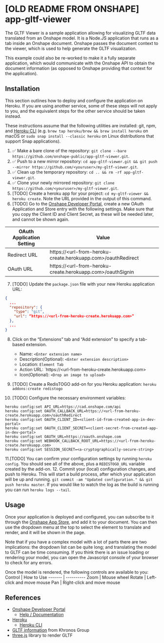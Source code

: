 # [OLD README FROM ONSHAPE] **app-gltf-viewer**
The GLTF Viewer is a sample application allowing for visualizing GLTF data translated from an Onshape model. It is a Node.JS application that runs as a tab inside an Onshape document. Onshape passes the document context to the viewer, which is used to help generate the GLTF visualization.

This example could also be re-worked to make it a fully separate application, which would communicate with the Onshape API to obtain the document information (as opposed to Onshape providing that context for the application).

## Installation
This section outlines how to deploy and configure the application on Heroku. If you are using another service, some of these steps will not apply to you, and the equivalent steps for the other service should be taken instead.

These instructions assume that the following utilities are installed: git, npm, and [Heroku CLI](https://devcenter.heroku.com/articles/heroku-cli) (e.g. `brew tap heroku/brew && brew install heroku` on macOS or `sudo snap install --classic heroku` on Linux distributions that support Snap applications).

1. ✅ Make a bare clone of the repository: `git clone --bare https://github.com/onshape-public/app-gltf-viewer.git`. 
1. ✅ Push to a new mirror repository: `cd app-gltf-viewer.git && git push --mirror https://github.com/<youruser>/my-gltf-viewer.git`.
1. ✅  Clean up the temporary repository: `cd .. && rm -rf app-gltf-viewer.git`.
1. ✅ Clone your newly mirrored repository: `git clone https://github.com/<youruser>/my-gltf-viewer.git`.
1. [TODO] Create a heroku app for your project: `cd my-gltf-viewer && heroku create`. Note the URL provided in the output of this command.
1. [TODO] Go to the [Onshape Developer Portal](https://dev-portal.onshape.com/), create a new OAuth Application and Store entry with the following settings. Make sure that you copy the Client ID and Client Secret, as these will be needed later, and cannot be shown again.

OAuth Application Setting | Value
------------------------- | -----
Redirect URL | https://<url-from-heroku-create.herokuapp.com>/oauthRedirect
OAuth URL | https://<url-from-heroku-create.herokuapp.com>/oauthSignin
7. [TODO] Update the `package.json` file with your new Heroku application URL:
```json
{
  ...
  "repository": {
    "type": "git",
    "url": “https://<url-from-heroku-create.herokuapp.com>”
  },
  ...
}
```
8. Click on the “Extensions” tab and “Add extension” to specify a tab-based extension.
	- Name: `<Enter extension name>`
	- Description(Optional): `<Enter extension description>`
	- Location: `Element Tab`
	- Action URL: `https://<url-from-heroku-create.herokuapp.com>
	- Icon(Optional): `<Drop an image to upload>`

9. [TODO] Create a RedisTOGO add-on for you Heroku application: `heroku addons:create redistogo`
10. [TODO] Configure the necessary environment variables:
```Shell
heroku config:set API_URL=https://cad.onshape.com/api
heroku config:set OAUTH_CALLBACK_URL=https://<url-from-heroku-create.herokuapp.com>/oauthRedirect
heroku config:set OAUTH_CLIENT_ID=<client-id-from-created-app-in-dev-portal>
heroku config:set OAUTH_CLIENT_SECRET=<client-secret-from-created-app-in-dev-portal>
heroku config:set OAUTH_URL=https://oauth.onshape.com
heroku config:set WEBHOOK_CALLBACK_ROOT_URL=https://<url-from-heroku-create.herokuapp.com>
heroku config:set SESSION_SECRET=<a-cryptographically-secure-string>
```
11.[TODO]  You can confirm your configuration settings by running `heroku config`. You should see all of the above, plus a `REDISTOGO_URL` variable created by the add-on.
12. Commit your (local) configuration changes, and push to Heroku. This will start a build process, after which your application will be up and running.
`git commit -am "Updated configuration." && git push heroku master`. If you would like to watch the log as the build is running you can run `heroku logs --tail`.

## Usage
Once your application is deployed and configured, you can subscribe to it through the [Onshape App Store](https://appstore.onshape.com), and add it to your document. You can then use the dropdown menu at the top to select the element to translate and render, and it will be shown in the page.

Note that if you have a complex model with a lot of parts there are two implications: the dropdown list can be quite long; and translating the model to GLTF can be time consuming. If you think there is an issue loading or rendering your model, you can open the Javascript console of your browser to check for any errors.

Once the model is rendered, the following controls are available to you:
Control | How to Use
------- | ----------
Zoom | Mouse wheel
Rotate | Left-click and move mouse
Pan | Right-click and move mouse

## References
* [Onshape Developer Portal](https://dev-portal.onshape.com)
    * [Help / Documentation](https://dev-portal.onshape.com/help)
* [Heroku](https://heroku.com)
    * [Heroku CLI](https://devcenter.heroku.com/articles/heroku-cli)
* [GLTF information](https://www.khronos.org/gltf/) from Khronos Group
* [three.js](https://threejs.org/) library to render GLTF
                     
